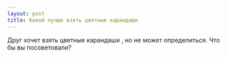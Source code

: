 ```yaml
---
layout: post 
title: Какой лучше взять цветные карандаши 
--- 
```

Друг хочет взять цветные карандаши , но не может определиться. Что бы вы посоветовали?